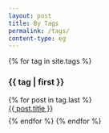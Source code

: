 ```yaml
---
layout: post
title: By Tags
permalink: /tags/
content-type: eg
---
```


<style>
.category-content a {
    text-decoration: none;
    color: #4183c4;
}

.category-content a:hover {
    text-decoration: underline;
    color: #4183c4;
}
</style>

<main>
    {% for tag in site.tags %}
        <h3 id="{{ tag | first }}">{{ tag | first }}</h3>
        {% for post in tag.last %} 
            <li id="category-content" style="padding-bottom: 0.6em; list-style: none;"><a href="{{post.url}}">{{ post.title }}</a></li>
        {% endfor %}
    {% endfor %}
    <br/>
    <br/>
</main>
